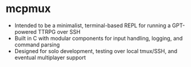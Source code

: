 # mcpmux

- Intended to be a minimalist, terminal-based REPL for running a GPT-powered TTRPG over SSH
- Built in C with modular components for input handling, logging, and command parsing
- Designed for solo development, testing over local tmux/SSH, and eventual multiplayer support


